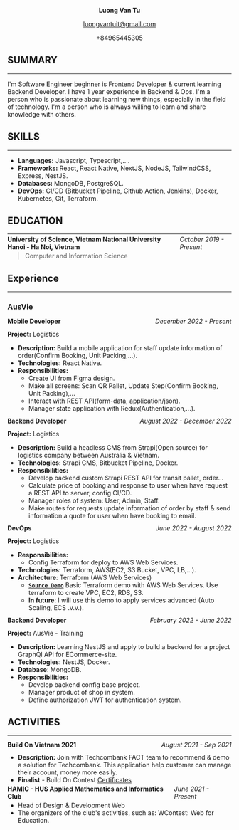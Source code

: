 <p align="center" style="font-weight: 700;">Luong Van Tu</p>
<p align="center"><a href="mailto:luongvantuit@gmail.com">luongvantuit@gmail.com</a></p>
<p align="center">+84965445305</p>

## **SUMMARY**

---

I'm Software Engineer beginner is Frontend Developer & current learning Backend Developer. I have 1 year experience in Backend & Ops. I'm a person who is passionate about learning new things, especially in the field of technology. I'm a person who is always willing to learn and share knowledge with others.

## **SKILLS**

---

- **Languages:** Javascript, Typescript,....
- **Frameworks:** React, React Native, NextJS, NodeJS, TailwindCSS, Express, NestJS.
- **Databases:** MongoDB, PostgreSQL.
- **DevOps:** CI/CD (Bitbucket Pipeline, Github Action, Jenkins), Docker, Kubernetes, Git, Terraform.

## **EDUCATION**

---

<div style="display: flex; width: 100%; justify-content: space-between; align-items: center; height: 12px;">
<p style="font-weight: 700;">University of Science, Vietnam National University Hanoi - Ha Noi, Vietnam</p><p style="font-style: italic;">October 2019 - Present</p></div>

> Computer and Information Science

## **Experience**

---

### **AusVie**

<div style="display: flex; width: 100%; justify-content: space-between; align-items: center; height: 12px;">
<p style="font-weight: 700;">Mobile Developer</p><p style="font-style: italic;">December 2022 - Present</p></div>

**Project:** Logistics

- **Description:** Build a mobile application for staff update information of order(Confirm Booking, Unit Packing,...).
- **Technologies:** React Native.
- **Responsibilities:**
  - Create UI from Figma design.
  - Make all screens: Scan QR Pallet, Update Step(Confirm Booking, Unit Packing),...
  - Interact with REST API(form-data, application/json).
  - Manager state application with Redux(Authentication,...).
  
<div style="display: flex; width: 100%; justify-content: space-between; align-items: center; height: 12px;">
<p style="font-weight: 700;">Backend Developer</p><p style="font-style: italic;">August 2022 - December 2022</p></div>

**Project:** Logistics

- **Description:** Build a headless CMS from Strapi(Open source) for logistics company between Australia & Vietnam.
- **Technologies:** Strapi CMS, Bitbucket Pipeline, Docker.
- **Responsibilities:**
  - Develop backend custom Strapi REST API for transit pallet, order... 
  - Calculate price of booking and response to user when have request a REST API to server, config CI/CD.
  - Manager roles of system: User, Admin, Staff.
  - Make routes for requests update information of order by staff & send information a quote for user when have booking to email.
  
<div style="display: flex; width: 100%; justify-content: space-between; align-items: center; height: 12px;">
<p style="font-weight: 700;">DevOps</p><p style="font-style: italic;">June 2022 - August 2022</p></div>

**Project:** Logistics

- **Responsibilities:**
  - Config Terraform for deploy to AWS Web Services.
- **Technologies:** Terraform, AWS(EC2, S3 Bucket, VPC, LB,...).
- **Architecture**: Terraform (AWS Web Services)
  - [**`Source Demo`**](https://github.com/luongvantuit/infrastructure-as-code) Basic Terraform demo with AWS Web Services. Use terraform to create VPC, EC2, RDS, S3.
  - **In future**: I will use this demo to apply services advanced (Auto Scaling, ECS .v.v.).

<div style="display: flex; width: 100%; justify-content: space-between; align-items: center; height: 12px;">
<p style="font-weight: 700;">Backend Developer</p><p style="font-style: italic;">February 2022 - June 2022</p></div>

**Project:** AusVie - Training

- **Description:** Learning NestJS and apply to build a backend for a project GraphQl API for ECommerce-site.
- **Technologies:** NestJS, Docker.
- **Database**: MongoDB.
- **Responsibilities:** 
  - Develop backend config base project.
  - Manager product of shop in system.
  - Define authorization JWT for authentication system.

<!-- ### **Rogo Solutions**

<div style="display: flex; width: 100%; justify-content: space-between; align-items: center; height: 12px;">
<p style="font-weight: 700;">Frontend/Full Developer</p><p style="font-style: italic;">April 2022 - Jun 2022</p></div>

**Project:** Rogo Hotel

- **Description:**
  - Rogo Hotel App Desktop is a hotel manager booking application for reception. Reception can use book hotel, check-in, check-out for customer. With this application, reception can manage hotel more easily.
  - Mobile App when customer check-in hotel, they can use this app to control device in room, order food.
- **Technologies:**
  - **Frameworks:** ReactJS, ElectronJS, MQTT, NodeJS, Express.
  - **Database:** MongoDB.
  - **Tools:** Webpack, MQTT Paho Client.
  - **Device**: Desktop (Windows, Linux, MacOS), Mobile (IPad, IPhone).
- **Responsibilities:**
  - Develop desktop application with ElectronJS, ReactJS (Render).
  - Develop mobile application with SwiftUI.

<div style="display: flex; width: 100%; justify-content: space-between; align-items: center; height: 12px;">
<p style="font-weight: 700;">Intern Frontend Developer</p><p style="font-style: italic;">March 2020 - Sep 2020</p></div>

**Project**: Rogo Partner

- **Description:** This is a website for manage sell device of partner Rogo Solutions. Admin can manage partner add new or delete partner.
- **Technologies:**
  - **Frameworks:** Flutter, NodeJS, Express.
  - **Database:** MongoDB.
  - **Tools:** Docker.
- **Responsibilities:**
  - Develop website with Flutter web. -->

## **ACTIVITIES**

---

<div style="display: flex; width: 100%; justify-content: space-between; align-items: center; height: 12px;">
<p style="font-weight: 700;">Build On Vietnam 2021</p><p style="font-style: italic;">August 2021 - Sep 2021</p></div>

- **Description:** Join with Techcombank FACT team to recommend & demo a solution for Techcombank. This application help customer can manage their account, money more easily.
- **Finalist** - Build On Contest [Certificates](https://buildonvietnam21.s3.ap-southeast-1.amazonaws.com/BOVN21+Certificates/Techcombank_FACT_Luong+Van+Tu.pdf)

<div style="display: flex; width: 100%; justify-content: space-between; align-items: center; height: 12px;">
<p style="font-weight: 700;">HAMIC - HUS Applied Mathematics and Informatics Club</p><p style="font-style: italic;">June 2021 - Present</p></div>

- Head of Design & Development Web
- The organizers of the club's activities, such as: WContest: Web for Education.
